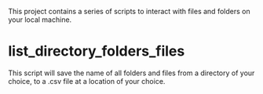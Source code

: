 This project contains a series of scripts to interact with files and folders on your local machine.

# list_directory_folders_files
This script will save the name of all folders and files from a directory of your choice, to a .csv file at a location of your choice.
